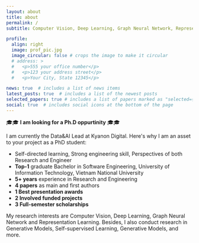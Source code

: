 ```yaml
---
layout: about
title: about
permalink: /
subtitle: Computer Vision, Deep Learning, Graph Neural Network, Representation Learning, and more

profile:
  align: right
  image: prof_pic.jpg
  image_circular: false # crops the image to make it circular
  # address: >
  #   <p>555 your office number</p>
  #   <p>123 your address street</p>
  #   <p>Your City, State 12345</p>

news: true  # includes a list of news items
latest_posts: true  # includes a list of the newest posts
selected_papers: true # includes a list of papers marked as "selected={true}"
social: true  # includes social icons at the bottom of the page
---
```

 🎓🎓 **I am looking for a Ph.D oppurtinity** 🎓🎓

I am currently the Data&AI Lead at Kyanon Digital. Here's why I am an asset to your project as a PhD student:

* Self-directed learning, Strong engineering skill, Perspectives of both Research and Engineer
* **Top-1** graduate Bachelor in Software Engineering, University of Information Technology, Vietnam National University
* **5+ years** experience in Research and Engineering
* **4 papers** as main and first authors
* **1 Best presentation awards**
* **2 Involved funded projects**
* **3 Full-semester scholarships**

My research interests are Computer Vision, Deep Learning, Graph Neural Network and Representation Learning. Besides, I also conduct research in Generative Models, Self-supervised Learning, Generative Models, and more. 


<!-- Put your address / P.O. box / other info right below your picture. You can also disable any of these elements by editing `profile` property of the YAML header of your `_pages/about.md`. Edit `_bibliography/papers.bib` and Jekyll will render your [publications page](/al-folio/publications/) automatically.

Link to your social media connections, too. This theme is set up to use [Font Awesome icons](http://fortawesome.github.io/Font-Awesome/) and [Academicons](https://jpswalsh.github.io/academicons/), like the ones below. Add your Facebook, Twitter, LinkedIn, Google Scholar, or just disable all of them. -->
